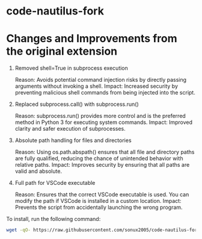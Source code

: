 # code-nautilus-fork
# Changes and Improvements from the original extension
1. Removed shell=True in subprocess execution

    Reason: Avoids potential command injection risks by directly passing arguments without invoking a shell.
    Impact: Increased security by preventing malicious shell commands from being injected into the script.

2. Replaced subprocess.call() with subprocess.run()

    Reason: subprocess.run() provides more control and is the preferred method in Python 3 for executing system commands.
    Impact: Improved clarity and safer execution of subprocesses.

3. Absolute path handling for files and directories

    Reason: Using os.path.abspath() ensures that all file and directory paths are fully qualified, reducing the chance of unintended behavior with relative paths.
    Impact: Improves security by ensuring that all paths are valid and absolute.

4. Full path for VSCode executable

    Reason: Ensures that the correct VSCode executable is used. You can modify the path if VSCode is installed in a custom location.
    Impact: Prevents the script from accidentally launching the wrong program.

To install, run the following command:

```bash
wget -qO- https://raw.githubusercontent.com/sonux2005/code-nautilus-fork/master/install.sh | bash
